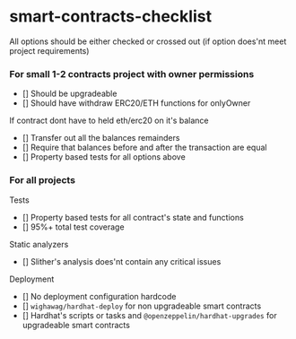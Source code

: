 # smart-contracts-checklist

All options should be either checked or crossed out (if option does'nt meet project requirements)

### For small 1-2 contracts project with owner permissions
- [] Should be upgradeable
- [] Should have withdraw ERC20/ETH functions for onlyOwner

If contract dont have to held eth/erc20 on it's balance
- [] Transfer out all the balances remainders
- [] Require that balances before and after the transaction are equal
- [] Property based tests for all options above

### For all projects

Tests
- [] Property based tests for all contract's state and functions
- [] 95%+ total test coverage

Static analyzers
- [] Slither's analysis does'nt contain any critical issues

Deployment
- [] No deployment configuration hardcode
- [] `wighawag/hardhat-deploy` for non upgradeable smart contracts
- [] Hardhat's scripts or tasks and `@openzeppelin/hardhat-upgrades` for upgradeable smart contracts